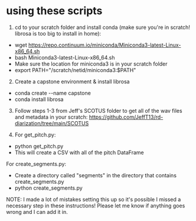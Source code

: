 # using these scripts

1. cd to your scratch folder and install conda (make sure you're in scratch! librosa is too big to install in home):
- wget https://repo.continuum.io/miniconda/Miniconda3-latest-Linux-x86_64.sh
- bash Miniconda3-latest-Linux-x86_64.sh
- Make sure the location for miniconda3 is in your scratch folder
- export PATH="/scratch/netid/miniconda3:$PATH"

2. Create a capstone environment & install librosa
- conda create --name capstone
- conda install librosa

3. Follow steps 1-3 from Jeff's SCOTUS folder to get all of the wav files and metadata in your scratch: https://github.com/JeffT13/rd-diarization/tree/main/SCOTUS

4. For get_pitch.py:
- python get_pitch.py
- This will create a CSV with all of the pitch DataFrame

For create_segments.py:
- Create a directory called "segments" in the directory that contains create_segments.py
- python create_segments.py

NOTE: I made a lot of mistakes setting this up so it's possible I missed a necessary step in these instructions! Please let me know if anything goes wrong and I can add it in.

